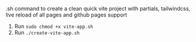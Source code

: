 .sh command to create a clean quick vite project with partials, tailwindcss, live reload of all pages and github pages support

1. Run `sudo chmod +x vite-app.sh`
2. Run `./create-vite-app.sh`